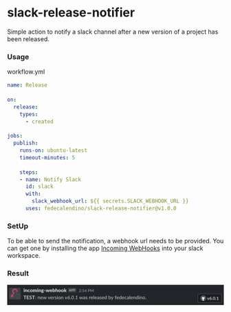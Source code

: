 # slack-release-notifier

Simple action to notify a slack channel after a new version of a project has been released.


### Usage

workflow.yml
```yml
name: Release

on:
  release:
    types:
      - created

jobs:
  publish:
    runs-on: ubuntu-latest
    timeout-minutes: 5

    steps:
    - name: Notify Slack
      id: slack
      with:
        slack_webhook_url: ${{ secrets.SLACK_WEBHOOK_URL }}
      uses: fedecalendino/slack-release-notifier@v1.0.0
```


### SetUp

To be able to send the notification, a webhook url needs to be provided. You can get one by installing the app [Incoming WebHooks](https://slack.com/apps/A0F7XDUAZ-incoming-webhooks) into your slack workspace.


### Result

![Slack Notificator](/img/screenshot.png)

